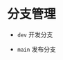<!--
 * @Author: 邱狮杰
 * @Date: 2023-02-10 15:01:51
 * @LastEditTime: 2023-03-09 16:44:43
 * @Description:
 * @FilePath: /memo/docs/branchManagement.md
-->

# 分支管理

- `dev` 开发分支

- `main` 发布分支
